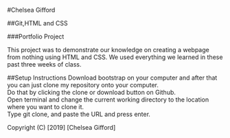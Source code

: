 #Chelsea Gifford

##Git,HTML and CSS

###Portfolio Project

This project was to demonstrate our knowledge on creating a webpage from nothing using HTML and CSS.
We used everything we learned in these past three weeks of class.

##Setup Instructions
Download bootstrap on your computer and after that you can just clone my repository onto your computer.  
Do that by clicking the clone or download button on Github.  
Open terminal and change the current working directory to the location where you want to clone it.  
Type git clone, and paste the URL and press enter.

Copyright (C) [2019] [Chelsea Gifford]
